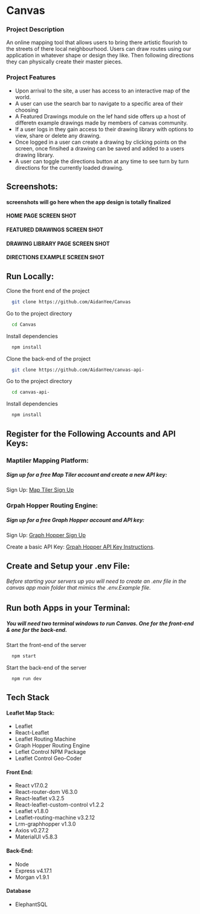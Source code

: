 # Canvas

### Project Description

An online mapping tool that allows users to bring there artistic flourish to the streets of there local neighbourhood. Users can draw routes using our application in whatever shape or design they like. Then following directions they can physically create their master pieces.

### Project Features

- Upon arrival to the site, a user has access to an interactive map of the world.
- A user can use the search bar to navigate to a specific area of their choosing
- A Featured Drawings module on the lef hand side offers up a host of differetn example drawings made by members of canvas community.
- If a user logs in they gain access to their drawing library with options to view, share or delete any drawing.
- Once logged in a user can create a drawing by clicking points on the screen, once finsihed a drawing can be saved and added to a users drawing library.
- A user can toggle the directions button at any time to see turn by turn directions for the currently loaded drawing.

## Screenshots:

#### screenshots will go here when the app design is totally finalized

#### HOME PAGE SCREEN SHOT

#### FEATURED DRAWINGS SCREEN SHOT

#### DRAWING LIBRARY PAGE SCREEN SHOT

#### DIRECTIONS EXAMPLE SCREEN SHOT

## Run Locally:

Clone the front end of the project

```bash
  git clone https://github.com/AidanYee/Canvas
```

Go to the project directory

```bash
  cd Canvas
```

Install dependencies

```bash
  npm install
```

Clone the back-end of the project

```bash
  git clone https://github.com/AidanYee/canvas-api-
```

Go to the project directory

```bash
  cd canvas-api-
```

Install dependencies

```bash
  npm install
```

## Register for the Following Accounts and API Keys:

### Maptiler Mapping Platform:

##### Sign up for a free Map Tiler account and create a new API key:

Sign Up:
[Map Tiler Sign Up](https://www.maptiler.com/)

### Grpah Hopper Routing Engine:

##### Sign up for a free Graph Hopper account and API key:

Sign Up:
[Graph Hopper Sign Up](https://support.graphhopper.com/support/solutions/articles/44001976025-sign-up-for-graphhopper)

Create a basic API Key:
[Grpah Hopper API Key Instructions](https://support.graphhopper.com/support/solutions/articles/44001976027-create-an-api-key).

## Create and Setup your .env File:

###### Before starting your servers up you will need to create an .env file in the canvas app main folder that mimics the .env.Example file.

## Run both Apps in your Terminal:

##### You will need two terminal windows to run Canvas. One for the front-end & one for the back-end.

Start the front-end of the server

```bash
  npm start
```

Start the back-end of the server

```bash
  npm run dev
```

## Tech Stack

#### Leaflet Map Stack:

- Leaflet
- React-Leaflet
- Leaflet Routing Machine
- Graph Hopper Routing Engine
- Leflet Control NPM Package
- Leaflet Control Geo-Coder

#### Front End:

- React v17.0.2
- React-router-dom V6.3.0
- React-leaflet v3.2.5
- React-leaflet-custom-control v1.2.2
- Leaflet v1.8.0
- Leaflet-routing-machine v3.2.12
- Lrm-graphhopper v1.3.0
- Axios v0.27.2
- MaterialUI v5.8.3

#### Back-End:

- Node
- Express v4.17.1
- Morgan v1.9.1

#### Database

- ElephantSQL
